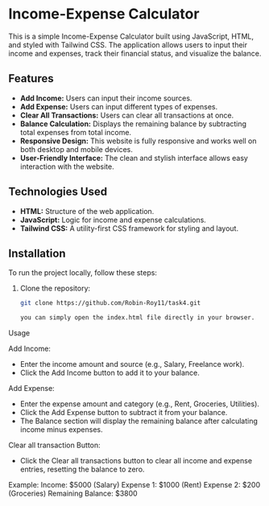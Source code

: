 # Income-Expense Calculator

This is a simple Income-Expense Calculator built using JavaScript, HTML, and styled with Tailwind CSS. The application allows users to input their income and expenses, track their financial status, and visualize the balance.

## Features

- **Add Income:** Users can input their income sources.
- **Add Expense:** Users can input different types of expenses.
- **Clear All Transactions:** Users can clear all transactions at once.
- **Balance Calculation:** Displays the remaining balance by subtracting total expenses from total income.
- **Responsive Design:** This website is fully responsive and works well on both desktop and mobile devices.
- **User-Friendly Interface:** The clean and stylish interface allows easy interaction with the website.

## Technologies Used

- **HTML:** Structure of the web application.
- **JavaScript:** Logic for income and expense calculations.
- **Tailwind CSS:** A utility-first CSS framework for styling and layout.

## Installation

To run the project locally, follow these steps:

1. Clone the repository:
   ```bash
   git clone https://github.com/Robin-Roy11/task4.git

   you can simply open the index.html file directly in your browser.

Usage

Add Income:

* Enter the income amount and source (e.g., Salary, Freelance work).
* Click the Add Income button to add it to your balance.

Add Expense:

* Enter the expense amount and category (e.g., Rent, Groceries, Utilities).
* Click the Add Expense button to subtract it from your balance.
* The Balance section will display the remaining balance after calculating income minus expenses.

Clear all transaction Button:
* Click the Clear all transactions button to clear all income and expense entries, resetting the balance to zero.

Example:
Income: $5000 (Salary)
Expense 1: $1000 (Rent)
Expense 2: $200 (Groceries)
Remaining Balance: $3800


